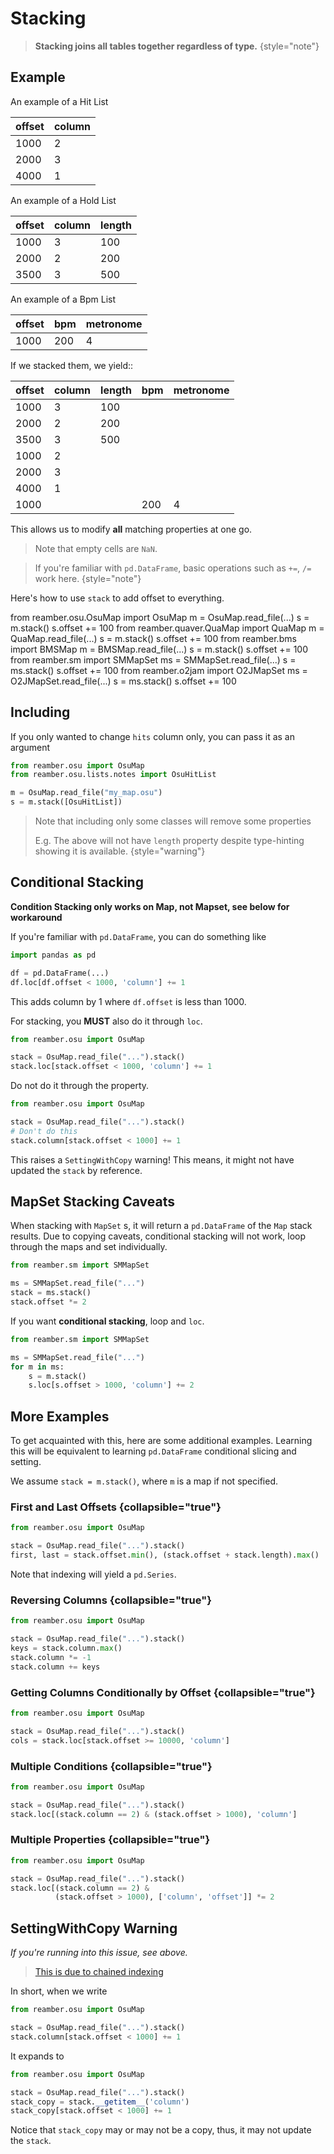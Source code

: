# Stacking

> **Stacking joins all tables together regardless of type.**
> {style="note"}

## Example

An example of a Hit List

| offset | column | 
|--------|--------|
| 1000   | 2      | 
| 2000   | 3      | 
| 4000   | 1      |

An example of a Hold List

| offset | column | length |
|--------|--------|--------|
| 1000   | 3      | 100    |
| 2000   | 2      | 200    |
| 3500   | 3      | 500    |

An example of a Bpm List

| offset | bpm | metronome |
|--------|-----|-----------|
| 1000   | 200 | 4         |

If we stacked them, we yield::

| offset | column | length | bpm | metronome |
|--------|--------|--------|-----|-----------|
| 1000   | 3      | 100    |     |           |
| 2000   | 2      | 200    |     |           |
| 3500   | 3      | 500    |     |           |
| 1000   | 2      |        |     |           |
| 2000   | 3      |        |     |           |
| 4000   | 1      |        |     |           |
| 1000   |        |        | 200 | 4         |

This allows us to modify **all** matching properties at one go.

> Note that empty cells are `NaN`.

> If you're familiar with `pd.DataFrame`, basic operations such as `+=`, `/=`
> work here.
> {style="note"}

Here's how to use `stack` to add offset to everything.


<tabs>
    <tab title="osu!mania">
        <code-block lang="python">
from reamber.osu.OsuMap import OsuMap
m = OsuMap.read_file(...)
s = m.stack()
s.offset += 100
</code-block>
    </tab>
    <tab title="Quaver">
        <code-block lang="python">
from reamber.quaver.QuaMap import QuaMap
m = QuaMap.read_file(...)
s = m.stack()
s.offset += 100
</code-block>
    </tab>
    <tab title="BMS">
<code-block lang="python">
from reamber.bms import BMSMap
m = BMSMap.read_file(...)
s = m.stack()
s.offset += 100
</code-block>
    </tab>
    <tab title="Stepmania">
<code-block lang="python">
from reamber.sm import SMMapSet
ms = SMMapSet.read_file(...)
s = ms.stack()
s.offset += 100
</code-block>
    </tab>
    <tab title="O2Jam">
<code-block lang="python">
from reamber.o2jam import O2JMapSet
ms = O2JMapSet.read_file(...)
s = ms.stack()
s.offset += 100
</code-block>
    </tab>
</tabs>

## Including

If you only wanted to change `hits` column only, you can pass it as an argument

```python
from reamber.osu import OsuMap
from reamber.osu.lists.notes import OsuHitList

m = OsuMap.read_file("my_map.osu")
s = m.stack([OsuHitList])
```

> Note that including only some classes will remove some properties
>
> E.g. The above will not have `length` property despite type-hinting
> showing it is available.
> {style="warning"}

## Conditional Stacking

**Condition Stacking only works on Map, not Mapset, see below for workaround**

If you're familiar with `pd.DataFrame`, you can do something like

```python
import pandas as pd

df = pd.DataFrame(...)
df.loc[df.offset < 1000, 'column'] += 1
```

This adds column by 1 where `df.offset` is less than 1000.

For stacking, you **MUST** also do it through `loc`.

```python
from reamber.osu import OsuMap

stack = OsuMap.read_file("...").stack()
stack.loc[stack.offset < 1000, 'column'] += 1
```

Do not do it through the property.

```python
from reamber.osu import OsuMap

stack = OsuMap.read_file("...").stack()
# Don't do this
stack.column[stack.offset < 1000] += 1
```

This raises a `SettingWithCopy` warning!
This means, it might not have updated the `stack` by reference.

## MapSet Stacking Caveats

When stacking with `MapSet` s, it will return a `pd.DataFrame` of the `Map`
stack results. Due to copying caveats, conditional stacking will not work,
loop through the maps and set individually.

```python
from reamber.sm import SMMapSet

ms = SMMapSet.read_file("...")
stack = ms.stack()
stack.offset *= 2
```

If you want **conditional stacking**, loop and `loc`.

```python
from reamber.sm import SMMapSet

ms = SMMapSet.read_file("...")
for m in ms:
    s = m.stack()
    s.loc[s.offset > 1000, 'column'] += 2
```

## More Examples

To get acquainted with this, here are some additional examples. Learning this
will be equivalent to learning
`pd.DataFrame` conditional slicing and setting.

We assume `stack = m.stack()`, where `m` is a map if not specified.

### First and Last Offsets {collapsible="true"}

```python
from reamber.osu import OsuMap

stack = OsuMap.read_file("...").stack()
first, last = stack.offset.min(), (stack.offset + stack.length).max()
```

Note that indexing will yield a `pd.Series`.

### Reversing Columns {collapsible="true"}

```python
from reamber.osu import OsuMap

stack = OsuMap.read_file("...").stack()
keys = stack.column.max()
stack.column *= -1
stack.column += keys
```

### Getting Columns Conditionally by Offset {collapsible="true"}

```python
from reamber.osu import OsuMap

stack = OsuMap.read_file("...").stack()
cols = stack.loc[stack.offset >= 10000, 'column']
```

### Multiple Conditions {collapsible="true"}

```python
from reamber.osu import OsuMap

stack = OsuMap.read_file("...").stack()
stack.loc[(stack.column == 2) & (stack.offset > 1000), 'column']
```

### Multiple Properties {collapsible="true"}

```python
from reamber.osu import OsuMap

stack = OsuMap.read_file("...").stack()
stack.loc[(stack.column == 2) &
          (stack.offset > 1000), ['column', 'offset']] *= 2
```

## SettingWithCopy Warning

*If you're running into this issue, see above.*

> [This is due to chained indexing](https://pandas.pydata.org/pandas-docs/stable/user_guide/indexing.html#returning-a-view-versus-a-copy)
>

In short, when we write

```python
from reamber.osu import OsuMap

stack = OsuMap.read_file("...").stack()
stack.column[stack.offset < 1000] += 1
```

It expands to

```python
from reamber.osu import OsuMap

stack = OsuMap.read_file("...").stack()
stack_copy = stack.__getitem__('column')
stack_copy[stack.offset < 1000] += 1
```

Notice that `stack_copy` may or may not be a copy, thus, it may not update
the `stack`.

